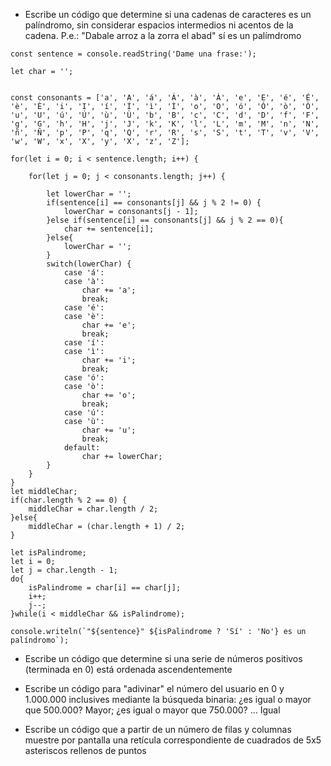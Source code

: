 - Escribe un código que determine si una cadenas de caracteres es un palíndromo, sin considerar espacios intermedios ni acentos de la cadena. P.e.: "Dabale arroz a la zorra el abad" sí es un palímdromo

~~~~
const sentence = console.readString('Dame una frase:');

let char = '';


const consonants = ['a', 'A', 'á', 'Á', 'à', 'À', 'e', 'E', 'é', 'É', 'è', 'È', 'i', 'I', 'í', 'Í', 'ì', 'Ì', 'o', 'O', 'ó', 'Ó', 'ò', 'Ò', 'u', 'U', 'ú', 'Ú', 'ù', 'Ù', 'b', 'B', 'c', 'C', 'd', 'D', 'f', 'F', 'g', 'G', 'h', 'H', 'j', 'J', 'k', 'K', 'l', 'L', 'm', 'M', 'n', 'N', 'ñ', 'Ñ', 'p', 'P', 'q', 'Q', 'r', 'R', 's', 'S', 't', 'T', 'v', 'V', 'w', 'W', 'x', 'X', 'y', 'X', 'z', 'Z'];

for(let i = 0; i < sentence.length; i++) {

    for(let j = 0; j < consonants.length; j++) {

        let lowerChar = '';
        if(sentence[i] == consonants[j] && j % 2 != 0) {
            lowerChar = consonants[j - 1];
        }else if(sentence[i] == consonants[j] && j % 2 == 0){
            char += sentence[i];
        }else{
            lowerChar = '';
        }
        switch(lowerChar) {
            case 'á':
            case 'à':
                char += 'a';
                break;
            case 'é':
            case 'è':
                char += 'e';
                break;
            case 'í':
            case 'ì':
                char += 'i';
                break;
            case 'ó':
            case 'ò':
                char += 'o';
                break;
            case 'ú':
            case 'ù':
                char += 'u';
                break;
            default:
                char += lowerChar;
        }
    }
}
let middleChar;
if(char.length % 2 == 0) {
    middleChar = char.length / 2;
}else{
    middleChar = (char.length + 1) / 2;
}

let isPalindrome;
let i = 0;
let j = char.length - 1;
do{
    isPalindrome = char[i] == char[j];
    i++;
    j--;
}while(i < middleChar && isPalindrome);

console.writeln(`"${sentence}" ${isPalindrome ? 'Sí' : 'No'} es un palíndromo`);
~~~~

- Escribe un código que determine si una serie de números positivos (terminada en 0) está ordenada ascendentemente



- Escribe un código para "adivinar" el número del usuario en 0 y 1.000.000 inclusives mediante la búsqueda binaria: ¿es igual o mayor que 500.000? Mayor; ¿es igual o mayor que 750.000? ... Igual



- Escribe un código que a partir de un número de filas y columnas muestre por pantalla una retícula correspondiente de cuadrados de 5x5 asteriscos rellenos de puntos

